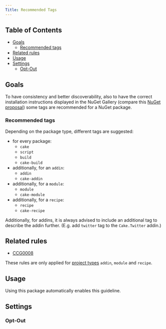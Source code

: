 ```yaml
---
Title: Recommended Tags
---
```


<!-- START doctoc generated TOC please keep comment here to allow auto update -->
<!-- DON'T EDIT THIS SECTION, INSTEAD RE-RUN doctoc TO UPDATE -->
## Table of Contents

- [Goals](#goals)
  - [Recommended tags](#recommended-tags)
- [Related rules](#related-rules)
- [Usage](#usage)
- [Settings](#settings)
  - [Opt-Out](#opt-out)

<!-- END doctoc generated TOC please keep comment here to allow auto update -->

## Goals

To have consistency and better discoverability, also to have the correct installation instructions
displayed in the NuGet Gallery (compare this [NuGet proposal](https://github.com/NuGet/NuGetGallery/issues/8381)) some tags are recommended for a NuGet package.

<!-- TODO: We should link the cakebuild.net - blog post, when that feature is released!! -->

### Recommended tags

Depending on the package type, different tags are suggested:

* for every package:
  * `cake`
  * `script`
  * `build`
  * `cake-build`
* additionally, for an `addin`:
  * `addin`
  * `cake-addin`
* additionally, for a `module`:
  * `module`
  * `cake-module`
* additionally, for a `recipe`:
  * `recipe`
  * `cake-recipe`

Additionally, for addins, it is always advised to include an additional tag to describe the
addin further. (E.g. add `twitter` tag to the `Cake.Twitter` addin.)

## Related rules

 * [CCG0008](../rules/ccg0008)

These rules are only applied for [project types](../settings#projecttype) `addin`, `module` and `recipe`.

## Usage

Using this package automatically enables this guideline.

## Settings

### Opt-Out

<?! Include "../settings/fragments/OmitRecommendedTag.md" /?>
